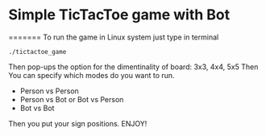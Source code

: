 # Simple TicTacToe game with Bot
=======
To run the game in Linux system just type in terminal

```
./tictactoe_game
```

Then pop-ups the option for the dimentinality of board: 3x3, 4x4, 5x5
Then You can specify which modes do you want to run. 
* Person vs Person
* Person vs Bot or Bot vs Person
* Bot vs Bot

Then you put your sign positions. ENJOY!
